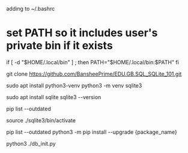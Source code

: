 adding to ~/.bashrc
# set PATH so it includes user's private bin if it exists
if [ -d "$HOME/.local/bin" ] ; then
    PATH="$HOME/.local/bin:$PATH"
fi

git clone https://github.com/BansheePrime/EDU.GB.SQL_SQLite_101.git

sudo apt install python3-venv
python3 -m venv sqlite3

sudo apt install sqlite
sqlite3 --version

pip list --outdated

source ./sqlite3/bin/activate

pip list --outdated
python3 -m pip install --upgrade {package_name}

python3 ./db_init.py